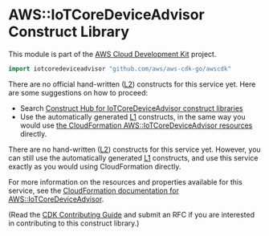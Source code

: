 # AWS::IoTCoreDeviceAdvisor Construct Library

This module is part of the [AWS Cloud Development Kit](https://github.com/aws/aws-cdk) project.

```go
import iotcoredeviceadvisor "github.com/aws/aws-cdk-go/awscdk"
```

<!--BEGIN CFNONLY DISCLAIMER-->

There are no official hand-written ([L2](https://docs.aws.amazon.com/cdk/latest/guide/constructs.html#constructs_lib)) constructs for this service yet. Here are some suggestions on how to proceed:

* Search [Construct Hub for IoTCoreDeviceAdvisor construct libraries](https://constructs.dev/search?q=iotcoredeviceadvisor)
* Use the automatically generated [L1](https://docs.aws.amazon.com/cdk/latest/guide/constructs.html#constructs_l1_using) constructs, in the same way you would use [the CloudFormation AWS::IoTCoreDeviceAdvisor resources](https://docs.aws.amazon.com/AWSCloudFormation/latest/UserGuide/AWS_IoTCoreDeviceAdvisor.html) directly.

<!--BEGIN CFNONLY DISCLAIMER-->

There are no hand-written ([L2](https://docs.aws.amazon.com/cdk/latest/guide/constructs.html#constructs_lib)) constructs for this service yet.
However, you can still use the automatically generated [L1](https://docs.aws.amazon.com/cdk/latest/guide/constructs.html#constructs_l1_using) constructs, and use this service exactly as you would using CloudFormation directly.

For more information on the resources and properties available for this service, see the [CloudFormation documentation for AWS::IoTCoreDeviceAdvisor](https://docs.aws.amazon.com/AWSCloudFormation/latest/UserGuide/AWS_IoTCoreDeviceAdvisor.html).

(Read the [CDK Contributing Guide](https://github.com/aws/aws-cdk/blob/main/CONTRIBUTING.md) and submit an RFC if you are interested in contributing to this construct library.)

<!--END CFNONLY DISCLAIMER-->
